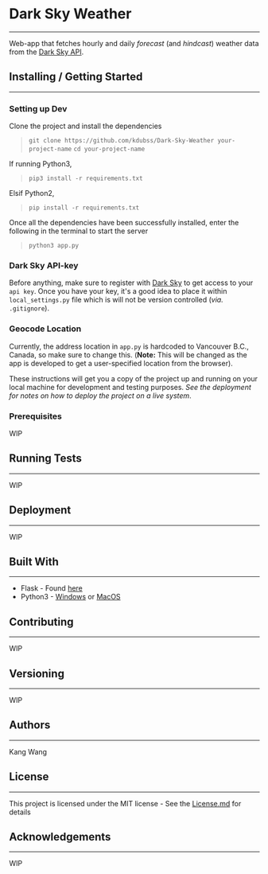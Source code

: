 # Dark Sky Weather
---
Web-app that fetches hourly and daily *forecast* (and *hindcast*) weather data from
the [Dark Sky API](forecast.io).

##  Installing / Getting Started
---

### Setting up Dev
Clone the project and install the dependencies
  > ```git clone https://github.com/kdubss/Dark-Sky-Weather your-project-name```
  > ```cd your-project-name```

If running Python3,
  > ```pip3 install -r requirements.txt```

Elsif Python2,
  > ```pip install -r requirements.txt```
  
Once all the dependencies have been successfully installed, enter the following in the terminal to start the server
  > ```python3 app.py```
  
### Dark Sky API-key
Before anything, make sure to register with [Dark Sky](https://darksky.net/dev/register) to get access to your ```api key```.
Once you have your key, it's a good idea to place it within ```local_settings.py``` file which is will not be version controlled (*via.* ```.gitignore```).

### Geocode Location
Currently, the address location in ```app.py``` is hardcoded to Vancouver B.C., Canada, so make sure to change this.
(__Note:__ This will be changed as the app is developed to get a user-specified location from the browser).


These instructions will get you a copy of the project up and running on your local machine for development and testing purposes.
*See the deployment for notes on how to deploy the project on a live system*.

### Prerequisites
WIP

## Running Tests
---
WIP

## Deployment
---
WIP

## Built With
---
  - Flask - Found [here](http://flask.pocoo.org/)
  - Python3 - [Windows](https://www.python.org/downloads/windows/) or [MacOS](https://www.python.org/downloads/)

## Contributing
---
WIP

## Versioning
---
WIP

## Authors
---
Kang Wang

## License
---
This project is licensed under the MIT license - See the [License.md](https://github.com/angular/angular.js/blob/master/LICENSE) for details

## Acknowledgements
---
WIP